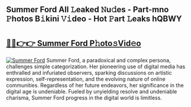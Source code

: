 ## Summer Ford All 𝙻eaked 𝙽u𝚍es - Part-mno 𝙿hotos B𝚒kini 𝚅𝚒deo - Hot 𝙿art 𝙻eaks hQBWY

# <h2><a href="http://ld0827g.urlbe.top/?page=Summer+Ford">🔗🔗👉👉 Summer Ford P𝚑oto𝚜Vid𝚎o</a></h2>

[![Summer Ford](https://i.imgur.com/eBuTRDB.gif)](http://ld0827g.urlbe.top/?page=Summer+Ford)
Summer Ford, a paradoxical and complex persona, challenges simple categorization. Her pioneering use of digital media has enthralled and infuriated observers, sparking discussions on artistic expression, self-representation, and the evolving nature of online communities. Regardless of her future endeavors, her significance in the digital age is undeniable. Fueled by unyielding resolve and undeniable charisma, Summer Ford progress in the digital world is limitless.
